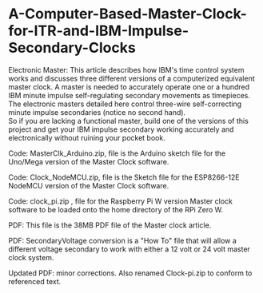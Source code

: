 # A-Computer-Based-Master-Clock-for-ITR-and-IBM-Impulse-Secondary-Clocks
Electronic Master:
This article describes how IBM's time control system works and discusses three different versions of a computerized equivalent master clock. A master is needed to accurately operate one or a hundred IBM minute impulse self-regulating secondary movements as timepieces.  The electronic masters detailed here control three-wire self-correcting minute impulse secondaries (notice no second hand).   
So if you are lacking a functional master, build one of the versions of this project and get your IBM
impulse secondary working accurately and electronically without ruining your pocket book. 

Code: MasterClk_Arduino.zip, file is the Arduino sketch file for the Uno/Mega version of the Master Clock software.

Code: Clock_NodeMCU.zip, file is the Sketch file for the ESP8266-12E NodeMCU version of the Master Clock software.

Code: clock_pi.zip , file for the Raspberry Pi W version Master clock software to be loaded onto the home directory of the RPi Zero W.

PDF: This file is the 38MB PDF file of the Master clock article.

PDF: SecondaryVoltage conversion is a "How To" file that will allow a different voltage secondary to work with either a 12 volt or 24 volt master clock system.  

Updated PDF: minor corrections. Also renamed Clock-pi.zip to conform to referenced text.

